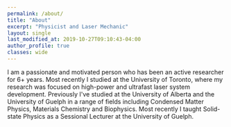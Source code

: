 ```yaml
---
permalink: /about/
title: "About"
excerpt: "Physicist and Laser Mechanic"
layout: single
last_modified_at: 2019-10-27T09:10:43-04:00
author_profile: true
classes: wide
---
```


I am a passionate and motivated person who has been an active researcher for 6+ years. Most recently I studied at the University of Toronto, where my research was focused on high-power and ultrafast laser system development. Previously I've studied at the University of Alberta and the University of Guelph in a range of fields including Condensed Matter Physics, Materials Chemistry and Biophysics. Most recently I taught Solid-state Physics as a Sessional Lecturer at the University of Guelph.

<!-- ### Highlights
<ul class="fa-ul" style="columns:2">
    <li><i class="fas fa-graduation-cap"></i> PhD University of Toronto</li>
    <li><i class="fas fa-graduation-cap"></i> MSc University of Alberta</li>
    <li><i class="fas fa-graduation-cap"></i> BSc University of Guelph</li>
    <li><i class="fas fa-certificate"></i> NSERC Doctoral CGS recipient</li>
    <li><i class="fas fa-star"></i> Medal in Physics, U of G</li>
    <li><i class="fas fa-book"></i> Sessional Lecturer, U of G</li>
</ul> -->

